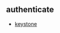 
## authenticate
- [keystone](https://godleon.github.io/osp_test_results/0.2.101/authenticate/keystone.html)

